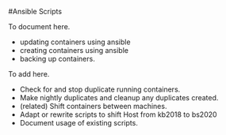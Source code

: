 <!-- AnsibleScriptsForContainers, Version: 1, Modified: 2020/09/28, Author: feurig -->
#Ansible Scripts

To document here.
* updating containers using ansible
* creating containers using ansible
* backing up containers.

To add here.

* Check for and stop duplicate running containers.
* Make nightly duplicates and cleanup any duplicates created.
* (related) Shift containers between machines.
* Adapt or rewrite scripts to shift Host from kb2018 to bs2020
* Document usage of existing scripts.